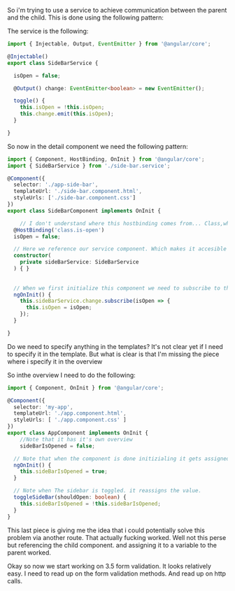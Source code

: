 So i'm trying to use a service to achieve communication between the parent and the child.
This is done using the following pattern:

The service is the following:

 
```typescript
import { Injectable, Output, EventEmitter } from '@angular/core';

@Injectable()
export class SideBarService {

  isOpen = false;

  @Output() change: EventEmitter<boolean> = new EventEmitter();

  toggle() {
    this.isOpen = !this.isOpen;
    this.change.emit(this.isOpen);
  }

}
```


So now in the detail component we need the following pattern:
```typescript
import { Component, HostBinding, OnInit } from '@angular/core';
import { SideBarService } from './side-bar.service';

@Component({
  selector: './app-side-bar',
  templateUrl: './side-bar.component.html',
  styleUrls: ['./side-bar.component.css']
})
export class SideBarComponent implements OnInit {

    // I don't understand where this hostbinding comes from... Class,where is this referenced.
  @HostBinding('class.is-open')
  isOpen = false;

  // Here we reference our service component. Which makes it accesible to this component.
  constructor(
    private sideBarService: SideBarService
  ) { }
  
  
  // When we first initialize this component we need to subscribe to the change event emmitter and pass it to the local variable.
  ngOnInit() {
    this.sideBarService.change.subscribe(isOpen => {
      this.isOpen = isOpen;
    });
  }

}
```

Do we need to specify anything in the templates?
It's not clear yet if I need to specify it in the template.
But what is clear is that I'm missing the piece where i specify it in the overview

So inthe overview I need to do the following:
```typescript
import { Component, OnInit } from '@angular/core';

@Component({
  selector: 'my-app',
  templateUrl: './app.component.html',
  styleUrls: [ './app.component.css' ]
})
export class AppComponent implements OnInit {
    //Note that it has it's own overview
    sideBarIsOpened = false;

  // Note that when the component is done initizialing it gets assigned a new value.
  ngOnInit() {
    this.sideBarIsOpened = true;
  }

  // Note when The sidebar is toggled. it reassigns the value.
  toggleSideBar(shouldOpen: boolean) {
    this.sideBarIsOpened = !this.sideBarIsOpened;
  }
}

```


This last piece is giving me the idea that i could potentially solve this problem via another route.
That actually fucking worked.
Well not this perse but referencing the child component. and assigning it to a variable to the parent worked.

Okay so now we start working on 3.5 form validation.
It looks relatively easy. 
I need to read up on the form validation methods. And read up on http calls.

